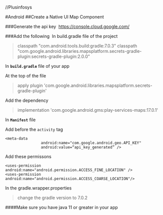 //Plusinfosys

#Android
##Create a Native UI Map Component

###Generate the api key
 https://console.cloud.google.com/

###Add the following
 In build.gradle file of the project

>classpath "com.android.tools.build:gradle:7.0.3"
>classpath "com.google.android.libraries.mapsplatform.secrets-gradle-plugin:secrets-gradle-plugin:2.0.0"

In **`build.gradle`** file of your app

At the top of the file

>apply plugin 'com.google.android.libraries.mapsplatform.secrets-gradle-plugin'

Add the dependency
>implementation 'com.google.android.gms:play-services-maps:17.0.1'

In **`Manifest`** file

Add before the `activity` tag

    <meta-data
                	android:name="com.google.android.geo.API_KEY"
                	android:value=“api_key_generated” />

Add these permissons


    <uses-permission android:name="android.permission.ACCESS_FINE_LOCATION" />
    <uses-permission android:name="android.permission.ACCESS_COARSE_LOCATION"/>

In the gradle.wrapper.properties 
>change the gradle version to 7.0.2

####Make sure you have java 11 or greater in your app






